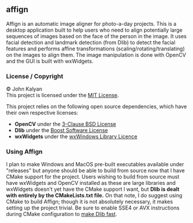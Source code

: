 ## affign
Affign is an automatic image aligner for photo-a-day projects. This is a desktop application built to help users who need to align
potentially large sequences of images based on the face of the person in the image. It uses facial detection and landmark detection
(from Dlib) to detect the facial features and performs affine transformations (scaling/rotating/translating) on the images to align
them. The image manipulation is done with OpenCV and the GUI is built with wxWidgets.

### License / Copyright
© John Kalyan  
This project is licensed under the [MIT License](LICENSE).

This project relies on the following open source dependencies, which have their own respective licenses:  
  * **OpenCV** under the [3-Clause BSD License](https://opencv.org/license.html)  
  * **Dlib** under the [Boost Software License](http://dlib.net/license.html)  
  * **wxWidgets** under the [wxWindows Library Licence](http://docs.wxwidgets.org/3.1/page_copyright_wxlicense.html)  

### Using Affign
I plan to make Windows and MacOS pre-built executables available under "releases" but anyone should be able to build from source now that I have CMake support for the project. Users wishing to build from source must have wxWidgets and OpenCV installed as these are large libraries and wxWidgets doesn't yet have the CMake support I want, but __Dlib is dealt with entirely by the CMakeLists.txt file.__ On that note, I do suggest using CMake to build Affign; though it is not absolutely necessary, it makes setting up the project trivial. Be sure to enable SSE4 or AVX instructions during CMake configuration to [make Dlib fast](http://dlib.net/faq.html#Whyisdlibslow).
